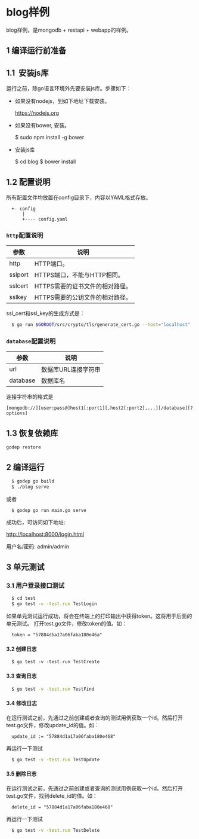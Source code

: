 # blog样例

blog样例，是mongodb + restapi + webapp的样例。

## 1 编译运行前准备

## 1.1  安装js库

运行之前，除go语言环境外先要安装js库。步骤如下：

- 如果没有nodejs，到如下地址下载安装。

  <https://nodejs.org>

- 如果没有bower, 安装。

  $ sudo npm install -g bower

- 安装js库

  $ cd blog $ bower install

## 1.2 配置说明

所有配置文件均放置在config目录下，内容以YAML格式存放。

```
  +- config
      |
      +---- config.yaml
```

###  `http`配置说明

参数     | 说明
------- | ------------------
http    | HTTP端口。
sslport | HTTPS端口，不能与HTTP相同。
sslcert | HTTPS需要的证书文件的相对路径。
sslkey  | HTTPS需要的公钥文件的相对路径。
ssl_cert和ssl_key的生成方式是：

```bash
  $ go run $GOROOT/src/crypto/tls/generate_cert.go --host="localhost"
```

### `database`配置说明

参数      | 说明
-------- | ------------------
url      | 数据库URL连接字符串
database | 数据库名

连接字符串的格式是

`[mongodb://][user:pass@]host1[:port1][,host2[:port2],...][/database][?options]`


## 1.3 恢复依赖库

```
godep restore
```

## 2 编译运行

```bash
  $ godep go build
  $ ./blog serve
```

或者

```
  $ godep go run main.go serve
```

成功后，可访问如下地址:

<http://localhost:8000/login.html>

用户名/密码: admin/admin

## 3 单元测试

### 3.1 用户登录接口测试

```bash
  $ cd test
  $ go test -v -test.run TestLogin
```

如果单元测试运行成功，将会在终端上的打印输出中获得token。这将用于后面的单元测试。 打开test.go文件，修改token的值。如：

```golang
  token = "57884dba17a06faba180e46a"
```

#### 3.2 创建日志

```
  $ go test -v -test.run TestCreate
```

#### 3.3 查询日志

```bash
  $ go test -v -test.run TestFind
```

#### 3.4 修改日志

在运行测试之前，先通过之前创建或者查询的测试用例获取一个id。然后打开test.go文件，修改update_id的值。如：

```golang
  update_id := "57884d1a17a06faba180e468"
```

再运行一下测试

```bash
  $ go test -v -test.run TestUpdate
```

#### 3.5 删除日志

在运行测试之前，先通过之前创建或者查询的测试用例获取一个id。然后打开test.go文件，找到delete_id的值。如：

```golang
  delete_id = "57884d1a17a06faba180e468"
```

再运行一下测试

```bash
  $ go test -v -test.run TestDelete
```
